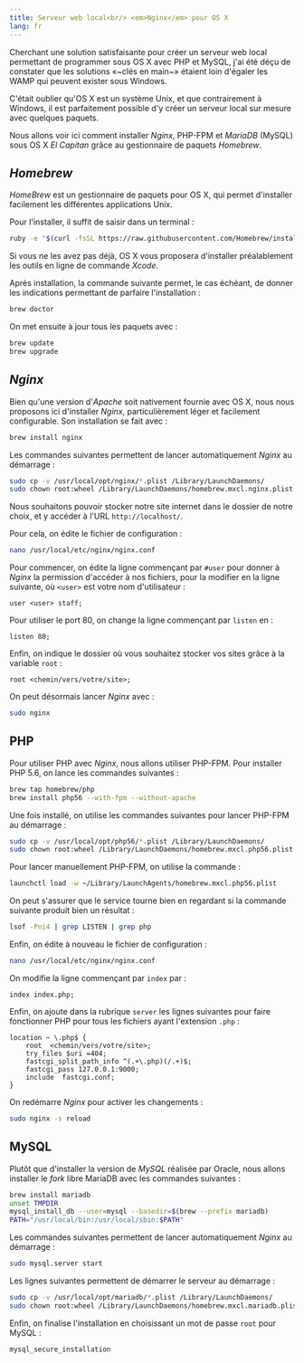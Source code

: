 ```yaml
---
title: Serveur web local<br/> <em>Nginx</em> pour OS X
lang: fr
---
```


Cherchant une solution satisfaisante pour créer un serveur web local permettant de programmer sous OS X avec PHP et MySQL, j'ai été déçu de constater que les solutions «~clés en main~» étaient loin d'égaler les WAMP  qui peuvent exister sous Windows.

C'était oublier qu'OS X est un système Unix, et que contrairement à Windows, il est parfaitement possible d'y créer un serveur local sur mesure avec quelques paquets.

Nous allons voir ici comment installer *Nginx*, PHP-FPM et *MariaDB* (MySQL) sous OS X *El Capitan* grâce au gestionnaire de paquets *Homebrew*.

## *Homebrew*

*HomeBrew* est un gestionnaire de paquets pour OS X, qui permet d'installer facilement les différentes applications Unix.

Pour l'installer, il suffit de saisir dans un terminal :

```bash
ruby -e "$(curl -fsSL https://raw.githubusercontent.com/Homebrew/install/master/install)"
```

Si vous ne les avez pas déjà, OS X vous proposera d'installer préalablement les outils en ligne de commande *Xcode*.

Après installation, la commande suivante permet, le cas échéant, de donner les indications permettant de parfaire l'installation :

```bash
brew doctor
```

On met ensuite à jour tous les paquets avec :

```bash
brew update
brew upgrade
```

## *Nginx*

Bien qu'une version d'*Apache* soit nativement fournie avec OS X, nous nous proposons ici d'installer *Nginx*, particulièrement léger et facilement configurable. Son installation se fait avec :

```bash
brew install nginx
```

Les commandes suivantes permettent de lancer automatiquement *Nginx* au démarrage :

```bash
sudo cp -v /usr/local/opt/nginx/*.plist /Library/LaunchDaemons/
sudo chown root:wheel /Library/LaunchDaemons/homebrew.mxcl.nginx.plist
```

Nous souhaitons pouvoir stocker notre site internet dans le dossier de notre choix, et y accéder à l'URL `http://localhost/`.

Pour cela, on édite le fichier de configuration :

```bash
nano /usr/local/etc/nginx/nginx.conf
```

Pour commencer, on édite la ligne commençant par `#user` pour donner à *Nginx* la permission d'accéder à nos fichiers, pour la modifier en la ligne suivante, où `<user>` est votre nom d'utilisateur :

```nginx
user <user> staff;
```

Pour utiliser le port 80, on change la ligne commençant par `listen` en :

```nginx
listen 80;
```

Enfin, on indique le dossier où vous souhaitez stocker vos sites grâce à la variable `root` :

```nginx
root <chemin/vers/votre/site>;
```

On peut désormais lancer *Nginx* avec :

```bash
sudo nginx
```

## PHP

Pour utiliser PHP avec *Nginx*, nous allons utiliser PHP-FPM. Pour installer PHP 5.6, on lance les commandes suivantes :

```bash
brew tap homebrew/php
brew install php56 --with-fpm --without-apache
```

Une fois installé, on utilise les commandes suivantes pour lancer PHP-FPM au démarrage :

```bash
sudo cp -v /usr/local/opt/php56/*.plist /Library/LaunchDaemons/
sudo chown root:wheel /Library/LaunchDaemons/homebrew.mxcl.php56.plist
```

Pour lancer manuellement PHP-FPM, on utilise la commande :

```bash
launchctl load -w ~/Library/LaunchAgents/homebrew.mxcl.php56.plist
```

On peut s'assurer que le service tourne bien en regardant si la commande suivante produit bien un résultat :

```bash
lsof -Pni4 | grep LISTEN | grep php
```

Enfin, on édite à nouveau le fichier de configuration :

```bash
nano /usr/local/etc/nginx/nginx.conf
```

On modifie la ligne commençant par `index` par :

```nginx
index index.php;
```

Enfin, on ajoute dans la rubrique `server` les lignes suivantes pour faire fonctionner PHP pour tous les fichiers ayant l'extension `.php` :

```nginx
location ~ \.php$ {
    root  <chemin/vers/votre/site>;
    try_files $uri =404;
    fastcgi_split_path_info ^(.+\.php)(/.+)$;
    fastcgi_pass 127.0.0.1:9000;
    include  fastcgi.conf;
}
```

On redémarre *Nginx* pour activer les changements :

```bash
sudo nginx -s reload
```

## MySQL

Plutôt que d'installer la version de *MySQL* réalisée par Oracle, nous allons installer le *fork* libre MariaDB avec les commandes suivantes :

```bash
brew install mariadb
unset TMPDIR
mysql_install_db --user=mysql --basedir=$(brew --prefix mariadb)
PATH="/usr/local/bin:/usr/local/sbin:$PATH"
```

Les commandes suivantes permettent de lancer automatiquement *Nginx* au démarrage :

```bash
sudo mysql.server start
```

Les lignes suivantes permettent de démarrer le serveur au démarrage :

```bash
sudo cp -v /usr/local/opt/mariadb/*.plist /Library/LaunchDaemons/
sudo chown root:wheel /Library/LaunchDaemons/homebrew.mxcl.mariadb.plist
```

Enfin, on finalise l'installation en choisissant un mot de passe `root` pour MySQL :

```bash
mysql_secure_installation
```

